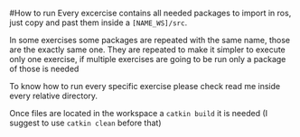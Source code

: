 #How to run
Every excercise contains all needed packages to import in ros, just copy and past them inside a `[NAME_WS]/src`.

In some exercises some packages are repeated with the same name, those are the exactly same one.
They are repeated to make it simpler to execute only one exercise, if multiple exercises are going to be run only a package of those is needed

To know how to run every specific exercise please check read me inside every relative directory.

Once files are located in the workspace a `catkin build` it is needed (I suggest to use `catkin clean` before that)
